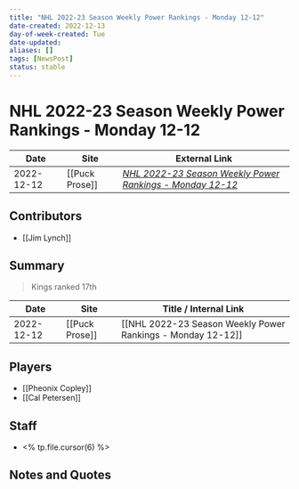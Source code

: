 ```yaml
---
title: "NHL 2022-23 Season Weekly Power Rankings - Monday 12-12"
date-created: 2022-12-13
day-of-week-created: Tue
date-updated: 
aliases: []
tags: [NewsPost]
status: stable
---
```


# NHL 2022-23 Season Weekly Power Rankings - Monday 12-12

| Date       | Site           | External Link                                                                                                                                          |
| ---------- | -------------- | ------------------------------------------------------------------------------------------------------------------------------------------------------ |
| 2022-12-12 | [[Puck Prose]] | [*NHL 2022-23 Season Weekly Power Rankings - Monday 12-12*](https://puckprose.com/2022/12/12/nhl-2022-23-season-weekly-power-rankings-monday-12-12/4/) |

## Contributors
- [[Jim Lynch]]

## Summary
> Kings ranked 17th

| Date       | Site           | Title / Internal Link                                       |
| ---------- | -------------- | ----------------------------------------------------------- |
| 2022-12-12 | [[Puck Prose]] | [[NHL 2022-23 Season Weekly Power Rankings - Monday 12-12]] |

## Players
- [[Pheonix Copley]]
- [[Cal Petersen]]

## Staff
- <% tp.file.cursor(6) %>

## Notes and Quotes

